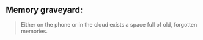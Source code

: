 ## Memory graveyard:

>Either on the phone or in the cloud exists a space full of old, forgotten memories. 